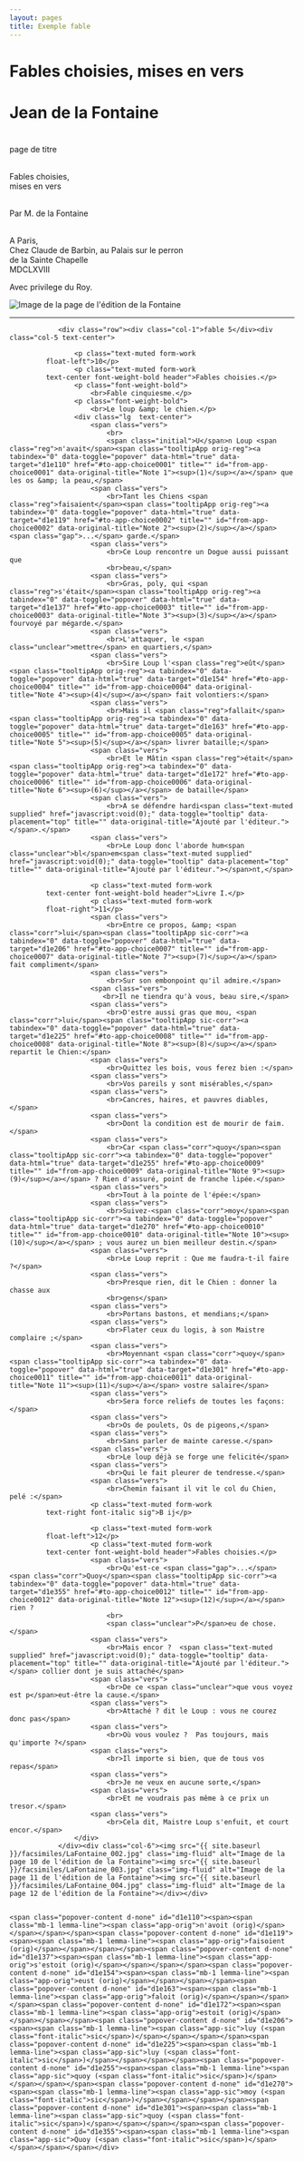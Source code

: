 ```yaml
---
layout: pages
title: Exemple fable
---
```

<div class="container"><div class="row"><div class="col text-center my-5"><h1 class="display-5"><span class="title font-italic">Fables choisies, mises en vers</span></h1><p class="mb-3"></p><h1 class="display-6">Jean de la Fontaine</h1><h1 class="display-6"></h1></div></div>
        <div class="row"><div class="col-1">page de titre</div><div class="col-5">
                    <p>
                        <br>Fables choisies,
                        <br>mises en vers
                    </p>
                <p>
                    <br>Par <span>M. de la Fontaine</span>
                </p><p>
                    <br>A Paris,
                    <br>Chez Claude de Barbin, au Palais sur le perron
                        <br>de la Sainte Chapelle
                    <br>
                    MDCLXVIII
                </p><p>Avec privilege du Roy.</p></div><div class="col-6"><img src="{{ site.baseurl }}/facsimiles/LaFontaine_001.jpg" class="img-fluid" alt="Image de la page  de l'édition de la Fontaine"></div></div><hr></hr>


                <div class="row"><div class="col-1">fable 5</div><div class="col-5 text-center">

                    <p class="text-muted form-work
             float-left">10</p>
                    <p class="text-muted form-work
             text-center font-weight-bold header">Fables choisies.</p>
                    <p class="font-weight-bold">
                        <br>Fable cinquiesme.</p>
                    <p class="font-weight-bold">
                        <br>Le loup &amp; le chien.</p>
                    <div class="lg  text-center">
                        <span class="vers">
                            <br>
                            <span class="initial">U</span>n Loup <span class="reg">n'avait</span><span class="tooltipApp orig-reg"><a tabindex="0" data-toggle="popover" data-html="true" data-target="d1e110" href="#to-app-choice0001" title="" id="from-app-choice0001" data-original-title="Note 1"><sup>(1)</sup></a></span> que les os &amp; la peau,</span>
                        <span class="vers">
                            <br>Tant les Chiens <span class="reg">faisaient</span><span class="tooltipApp orig-reg"><a tabindex="0" data-toggle="popover" data-html="true" data-target="d1e119" href="#to-app-choice0002" title="" id="from-app-choice0002" data-original-title="Note 2"><sup>(2)</sup></a></span> <span class="gap">...</span> garde.</span>
                        <span class="vers">
                            <br>Ce Loup rencontre un Dogue aussi puissant que
                            <br>beau,</span>
                        <span class="vers">
                            <br>Gras, poly, qui <span class="reg">s'était</span><span class="tooltipApp orig-reg"><a tabindex="0" data-toggle="popover" data-html="true" data-target="d1e137" href="#to-app-choice0003" title="" id="from-app-choice0003" data-original-title="Note 3"><sup>(3)</sup></a></span> fourvoyé par mégarde.</span>
                        <span class="vers">
                            <br>L'attaquer, le <span class="unclear">mettre</span> en quartiers,</span>
                        <span class="vers">
                            <br>Sire Loup l'<span class="reg">eût</span><span class="tooltipApp orig-reg"><a tabindex="0" data-toggle="popover" data-html="true" data-target="d1e154" href="#to-app-choice0004" title="" id="from-app-choice0004" data-original-title="Note 4"><sup>(4)</sup></a></span> fait volontiers:</span>
                        <span class="vers">
                            <br>Mais il <span class="reg">fallait</span><span class="tooltipApp orig-reg"><a tabindex="0" data-toggle="popover" data-html="true" data-target="d1e163" href="#to-app-choice0005" title="" id="from-app-choice0005" data-original-title="Note 5"><sup>(5)</sup></a></span> livrer bataille;</span>
                        <span class="vers">
                            <br>Et le Mâtin <span class="reg">était</span><span class="tooltipApp orig-reg"><a tabindex="0" data-toggle="popover" data-html="true" data-target="d1e172" href="#to-app-choice0006" title="" id="from-app-choice0006" data-original-title="Note 6"><sup>(6)</sup></a></span> de bataille</span>
                        <span class="vers">
                            <br>A se défendre hardi<span class="text-muted supplied" href="javascript:void(0);" data-toggle="tooltip" data-placement="top" title="" data-original-title="Ajouté par l'éditeur."></span>.</span>
                        <span class="vers">
                            <br>Le Loup donc l'aborde hum<span class="unclear">bl</span>em<span class="text-muted supplied" href="javascript:void(0);" data-toggle="tooltip" data-placement="top" title="" data-original-title="Ajouté par l'éditeur."></span>nt,</span>

                        <p class="text-muted form-work
             text-center font-weight-bold header">Livre I.</p>
                        <p class="text-muted form-work
             float-right">11</p>
                        <span class="vers">
                            <br>Entre ce propos, &amp; <span class="corr">lui</span><span class="tooltipApp sic-corr"><a tabindex="0" data-toggle="popover" data-html="true" data-target="d1e206" href="#to-app-choice0007" title="" id="from-app-choice0007" data-original-title="Note 7"><sup>(7)</sup></a></span> fait compliment</span>
                        <span class="vers">
                            <br>Sur son embonpoint qu'il admire.</span>
                        <span class="vers">
                           <br>Il ne tiendra qu'à vous, beau sire,</span>
                        <span class="vers">
                            <br>D'estre aussi gras que mou, <span class="corr">lui</span><span class="tooltipApp sic-corr"><a tabindex="0" data-toggle="popover" data-html="true" data-target="d1e225" href="#to-app-choice0008" title="" id="from-app-choice0008" data-original-title="Note 8"><sup>(8)</sup></a></span> repartit le Chien:</span>
                        <span class="vers">
                            <br>Quittez les bois, vous ferez bien :</span>
                        <span class="vers">
                            <br>Vos pareils y sont misérables,</span>
                        <span class="vers">
                            <br>Cancres, haires, et pauvres diables,</span>
                        <span class="vers">
                            <br>Dont la condition est de mourir de faim.</span>
                        <span class="vers">
                            <br>Car <span class="corr">quoy</span><span class="tooltipApp sic-corr"><a tabindex="0" data-toggle="popover" data-html="true" data-target="d1e255" href="#to-app-choice0009" title="" id="from-app-choice0009" data-original-title="Note 9"><sup>(9)</sup></a></span> ? Rien d'assuré, point de franche lipée.</span>
                        <span class="vers">
                            <br>Tout à la pointe de l'épée:</span>
                        <span class="vers">
                            <br>Suivez-<span class="corr">moy</span><span class="tooltipApp sic-corr"><a tabindex="0" data-toggle="popover" data-html="true" data-target="d1e270" href="#to-app-choice0010" title="" id="from-app-choice0010" data-original-title="Note 10"><sup>(10)</sup></a></span> ; vous aurez un bien meilleur destin.</span>
                        <span class="vers">
                            <br>Le Loup reprit : Que me faudra-t-il faire ?</span>
                        <span class="vers">
                            <br>Presque rien, dit le Chien : donner la chasse aux
                            <br>gens</span>
                        <span class="vers">
                            <br>Portans bastons, et mendians;</span>
                        <span class="vers">
                            <br>Flater ceux du logis, à son Maistre complaire ;</span>
                        <span class="vers">
                            <br>Moyennant <span class="corr">quoy</span><span class="tooltipApp sic-corr"><a tabindex="0" data-toggle="popover" data-html="true" data-target="d1e301" href="#to-app-choice0011" title="" id="from-app-choice0011" data-original-title="Note 11"><sup>(11)</sup></a></span> vostre salaire</span>
                        <span class="vers">
                            <br>Sera force reliefs de toutes les façons:</span>
                        <span class="vers">
                            <br>Os de poulets, Os de pigeons,</span>
                        <span class="vers">
                            <br>Sans parler de mainte caresse.</span>
                        <span class="vers">
                            <br>Le loup déjà se forge une felicité</span>
                        <span class="vers">
                            <br>Qui le fait pleurer de tendresse.</span>
                        <span class="vers">
                            <br>Chemin faisant il vit le col du Chien, pelé :</span>
                        <p class="text-muted form-work
             text-right font-italic sig">B ij</p>

                        <p class="text-muted form-work
             float-left">12</p>
                        <p class="text-muted form-work
             text-center font-weight-bold header">Fables choisies.</p>
                        <span class="vers">
                            <br>Qu'est-ce <span class="gap">...</span>  <span class="corr">Quoy</span><span class="tooltipApp sic-corr"><a tabindex="0" data-toggle="popover" data-html="true" data-target="d1e355" href="#to-app-choice0012" title="" id="from-app-choice0012" data-original-title="Note 12"><sup>(12)</sup></a></span> rien ?
                            <br>
                            <span class="unclear">P</span>eu de chose.</span>
                        <span class="vers">
                            <br>Mais encor ?  <span class="text-muted supplied" href="javascript:void(0);" data-toggle="tooltip" data-placement="top" title="" data-original-title="Ajouté par l'éditeur."></span> collier dont je suis attaché</span>
                        <span class="vers">
                            <br>De ce <span class="unclear">que vous voyez est p</span>eut-être la cause.</span>
                        <span class="vers">
                            <br>Attaché ? dit le Loup : vous ne courez donc pas</span>
                        <span class="vers">
                            <br>Où vous voulez ?  Pas toujours, mais qu'importe ?</span>
                        <span class="vers">
                            <br>Il importe si bien, que de tous vos repas</span>
                        <span class="vers">
                            <br>Je ne veux en aucune sorte,</span>
                        <span class="vers">
                            <br>Et ne voudrais pas même à ce prix un tresor.</span>
                        <span class="vers">
                            <br>Cela dit, Maistre Loup s'enfuit, et court encor.</span>
                    </div>
                </div><div class="col-6"><img src="{{ site.baseurl }}/facsimiles/LaFontaine_002.jpg" class="img-fluid" alt="Image de la page 10 de l'édition de la Fontaine"><img src="{{ site.baseurl }}/facsimiles/LaFontaine_003.jpg" class="img-fluid" alt="Image de la page 11 de l'édition de la Fontaine"><img src="{{ site.baseurl }}/facsimiles/LaFontaine_004.jpg" class="img-fluid" alt="Image de la page 12 de l'édition de la Fontaine"></div></div>


    <span class="popover-content d-none" id="d1e110"><span><span class="mb-1 lemma-line"><span class="app-orig">n'avoit (orig)</span></span></span></span><span class="popover-content d-none" id="d1e119"><span><span class="mb-1 lemma-line"><span class="app-orig">faisoient (orig)</span></span></span></span><span class="popover-content d-none" id="d1e137"><span><span class="mb-1 lemma-line"><span class="app-orig">s'estoit (orig)</span></span></span></span><span class="popover-content d-none" id="d1e154"><span><span class="mb-1 lemma-line"><span class="app-orig">eust (orig)</span></span></span></span><span class="popover-content d-none" id="d1e163"><span><span class="mb-1 lemma-line"><span class="app-orig">faloit (orig)</span></span></span></span><span class="popover-content d-none" id="d1e172"><span><span class="mb-1 lemma-line"><span class="app-orig">estoit (orig)</span></span></span></span><span class="popover-content d-none" id="d1e206"><span><span class="mb-1 lemma-line"><span class="app-sic">luy (<span class="font-italic">sic</span>)</span></span></span></span><span class="popover-content d-none" id="d1e225"><span><span class="mb-1 lemma-line"><span class="app-sic">luy (<span class="font-italic">sic</span>)</span></span></span></span><span class="popover-content d-none" id="d1e255"><span><span class="mb-1 lemma-line"><span class="app-sic">quoy (<span class="font-italic">sic</span>)</span></span></span></span><span class="popover-content d-none" id="d1e270"><span><span class="mb-1 lemma-line"><span class="app-sic">moy (<span class="font-italic">sic</span>)</span></span></span></span><span class="popover-content d-none" id="d1e301"><span><span class="mb-1 lemma-line"><span class="app-sic">quoy (<span class="font-italic">sic</span>)</span></span></span></span><span class="popover-content d-none" id="d1e355"><span><span class="mb-1 lemma-line"><span class="app-sic">Quoy (<span class="font-italic">sic</span>)</span></span></span></span></div>
